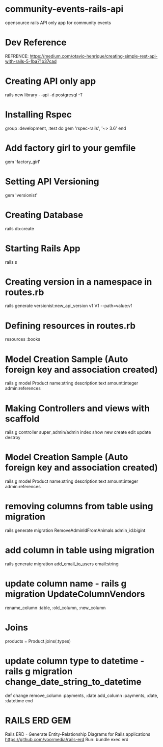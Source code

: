 # community-events-rails-api
opensource rails API only app for community events

# Dev Reference
REFRENCE: https://medium.com/otavio-henrique/creating-simple-rest-api-with-rails-5-1ba71b37cad

# Creating API only app
rails new library --api -d postgresql -T

# Installing Rspec
group :development, :test do
  gem 'rspec-rails', '~> 3.6'
end

# Add factory girl to your gemfile
gem 'factory_girl'

# Setting API Versioning
gem 'versionist'

# Creating Database
rails db:create

# Starting Rails App
rails s

# Creating version in a namespace in routes.rb
rails generate versionist:new_api_version v1 V1 --path=value:v1

# Defining resources in routes.rb
resources :books

# Model Creation Sample (Auto foreign key and association created)
rails g model Product name:string description:text amount:integer admin:references

# Making Controllers and views with scaffold
rails g controller super_admin/admin index show new create edit update destroy

# Model Creation Sample (Auto foreign key and association created)
rails g model Product name:string description:text amount:integer admin:references

# removing columns from table using migration
rails generate migration RemoveAdminIdFromAnimals admin_id:bigint

# add column in table using migration
rails generate migration add_email_to_users email:string

# update column name - rails g migration UpdateColumnVendors
rename_column :table, :old_column, :new_column

# Joins
products = Product.joins(:types)

# update column type to datetime - rails g migration change_date_string_to_datetime
def change
    remove_column :payments, :date
    add_column :payments, :date, :datetime
end

# RAILS ERD GEM
Rails ERD - Generate Entity-Relationship Diagrams for Rails applications
https://github.com/voormedia/rails-erd
Run: bundle exec erd